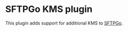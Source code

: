# SFTPGo KMS plugin

This plugin adds support for additional KMS to [SFTPGo](https://github.com/drakkan/sftpgo/).
